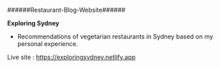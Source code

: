 ######Restaurant-Blog-Website######

**Exploring Sydney**

-   Recommendations of vegetarian restaurants in Sydney based on my personal experience.

Live site : https://exploringsydney.netlify.app
